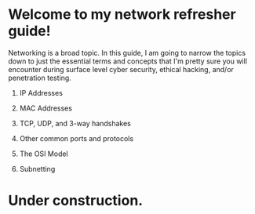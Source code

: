 # Welcome to my network refresher guide!

Networking is a broad topic. In this guide, I am going to narrow the topics down to just the essential terms and concepts that I'm pretty sure you will encounter during surface level cyber security, ethical hacking, and/or penetration testing.

1. IP Addresses

2. MAC Addresses

3. TCP, UDP, and 3-way handshakes

4. Other common ports and protocols

5. The OSI Model

6. Subnetting

# Under construction.